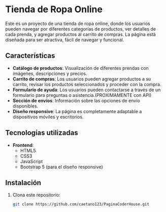 # Tienda de Ropa Online

Este es un proyecto de una tienda de ropa online, donde los usuarios pueden navegar por diferentes categorías de productos, ver detalles de cada prenda, y agregar productos al carrito de compras. La página está diseñada para ser atractiva, fácil de navegar y funcional.

## Características

- **Catálogo de productos**: Visualización de diferentes prendas con imágenes, descripciones y precios.
- **Carrito de compras**: Los usuarios pueden agregar productos a su carrito, revisar los productos seleccionados y proceder con la compra.
- **Formulario de ayuda**: Los usuarios pueden contactarse a través de un formulario para preguntas o asistencia.(PROXIMAMENTE con API)
- **Sección de envíos**: Información sobre las opciones de envío disponibles.
- **Diseño responsive**: La página es completamente adaptable a dispositivos móviles y escritorios.

## Tecnologías utilizadas

- **Frontend**: 
  - HTML5
  - CSS3
  - JavaScript
  - Bootstrap 5 (para el diseño responsive)

## Instalación

1. Clona este repositorio:

   ```bash
   git clone https://github.com/caetano123/PaginaCoderHouse.git

